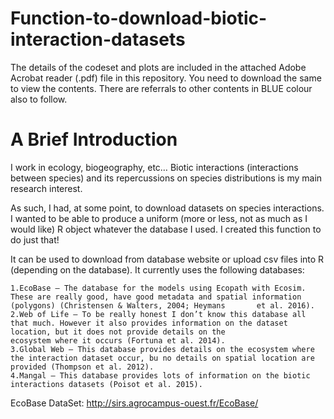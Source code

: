 # Function-to-download-biotic-interaction-datasets

The details of the codeset and plots are included in the attached Adobe Acrobat reader (.pdf) file in this repository. 
You need to download the same to view the contents. There are referrals to other contents in BLUE colour also to follow.

A Brief Introduction
=====================

I work in ecology, biogeography, etc… Biotic interactions (interactions between species) and its repercussions on species distributions is my main research interest.

As such, I had, at some point, to download datasets on species interactions. I wanted to be able to produce a uniform (more or less, not as much as I would like) R object whatever the database I used. I created this function to do just that!

It can be used to download from database website or upload csv files into R (depending on the database). It currently uses the following databases:

    1.EcoBase – The database for the models using Ecopath with Ecosim. These are really good, have good metadata and spatial information (polygons) (Christensen & Walters, 2004; Heymans       et al. 2016).
    2.Web of Life – To be really honest I don’t know this database all that much. However it also provides information on the dataset location, but it does not provide details on the 
    ecosystem where it occurs (Fortuna et al. 2014).
    3.Global Web – This database provides details on the ecosystem where the interaction dataset occur, bu no details on spatial location are provided (Thompson et al. 2012).
    4.Mangal – This database provides lots of information on the biotic interactions datasets (Poisot et al. 2015).

EcoBase DataSet: http://sirs.agrocampus-ouest.fr/EcoBase/
